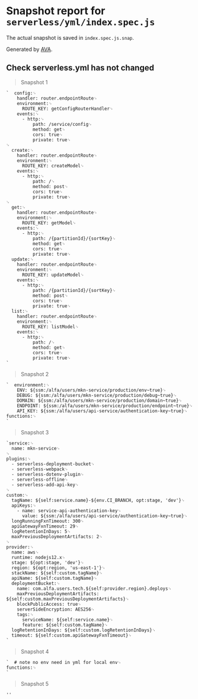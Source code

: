 # Snapshot report for `serverless/yml/index.spec.js`

The actual snapshot is saved in `index.spec.js.snap`.

Generated by [AVA](https://avajs.dev).

## Check serverless.yml has not changed

> Snapshot 1

    `  config:␊
        handler: router.endpointRoute␊
        environment:␊
          ROUTE_KEY: getConfigRouterHandler␊
        events:␊
          - http:␊
              path: /service/config␊
              method: get␊
              cors: true␊
              private: true␊
    ␊
      create:␊
        handler: router.endpointRoute␊
        environment:␊
          ROUTE_KEY: createModel␊
        events:␊
          - http:␊
              path: /␊
              method: post␊
              cors: true␊
              private: true␊
    ␊
      get:␊
        handler: router.endpointRoute␊
        environment:␊
          ROUTE_KEY: getModel␊
        events:␊
          - http:␊
              path: /{partitionId}/{sortKey}␊
              method: get␊
              cors: true␊
              private: true␊
      update:␊
        handler: router.endpointRoute␊
        environment:␊
          ROUTE_KEY: updateModel␊
        events:␊
          - http:␊
              path: /{partitionId}/{sortKey}␊
              method: post␊
              cors: true␊
              private: true␊
      list:␊
        handler: router.endpointRoute␊
        environment:␊
          ROUTE_KEY: listModel␊
        events:␊
          - http:␊
              path: /␊
              method: get␊
              cors: true␊
              private: true␊
    `

> Snapshot 2

    `  environment:␊
        ENV: ${ssm:/alfa/users/mkn-service/production/env~true}␊
        DEBUG: ${ssm:/alfa/users/mkn-service/production/debug~true}␊
        DOMAIN: ${ssm:/alfa/users/mkn-service/production/domain~true}␊
        ENDPOINT: ${ssm:/alfa/users/mkn-service/production/endpoint~true}␊
        API_KEY: ${ssm:/alfa/users/api-service/authentication-key~true}␊
    functions:␊
    `

> Snapshot 3

    `service:␊
      name: mkn-service␊
    ␊
    plugins:␊
      - serverless-deployment-bucket␊
      - serverless-webpack␊
      - serverless-dotenv-plugin␊
      - serverless-offline␊
      - serverless-add-api-key␊
    ␊
    custom:␊
      tagName: ${self:service.name}-${env.CI_BRANCH, opt:stage, 'dev'}␊
      apiKeys:␊
        - name: service-api-authentication-key␊
          value: ${ssm:/alfa/users/api-service/authentication-key~true}␊
      longRunningFxnTimeout: 300␊
      apiGatewayFxnTimeout: 29␊
      logRetentionInDays: 5␊
      maxPreviousDeploymentArtifacts: 2␊
    ␊
    provider:␊
      name: aws␊
      runtime: nodejs12.x␊
      stage: ${opt:stage, 'dev'}␊
      region: ${opt:region, 'us-east-1'}␊
      stackName: ${self:custom.tagName}␊
      apiName: ${self:custom.tagName}␊
      deploymentBucket:␊
        name: com.alfa.users.tech.${self:provider.region}.deploys␊
        maxPreviousDeploymentArtifacts: ${self:custom.maxPreviousDeploymentArtifacts}␊
        blockPublicAccess: true␊
        serverSideEncryption: AES256␊
        tags:␊
          serviceName: ${self:service.name}␊
          feature: ${self:custom.tagName}␊
      logRetentionInDays: ${self:custom.logRetentionInDays}␊
      timeout: ${self:custom.apiGatewayFxnTimeout}␊
    `

> Snapshot 4

    `  # note no env need in yml for local env␊
    functions:␊
    `

> Snapshot 5

    ''
